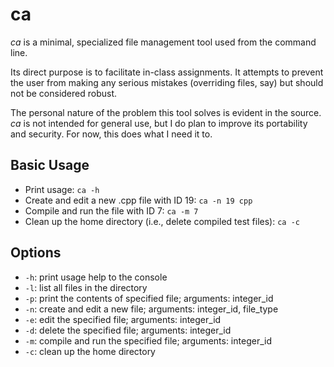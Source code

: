 # ca

*ca* is a minimal, specialized file management tool used from the command line.

Its direct purpose is to facilitate in-class assignments. It attempts to prevent the user from making any serious mistakes (overriding files, say) but should not be considered robust. 

The personal nature of the problem this tool solves is evident in the source. *ca* is not intended for general use, but I do plan to improve its portability and security. For now, this does what I need it to.

## Basic Usage

- Print usage: `ca -h`
- Create and edit a new .cpp file with ID 19: `ca -n 19 cpp`
- Compile and run the file with ID 7: `ca -m 7`
- Clean up the home directory (i.e., delete compiled test files): `ca -c`

## Options

- `-h`: print usage help to the console
- `-l`: list all files in the directory
- `-p`: print the contents of specified file; arguments: integer_id
- `-n`: create and edit a new file; arguments: integer_id, file_type
- `-e`: edit the specified file; arguments: integer_id
- `-d`: delete the specified file; arguments: integer_id
- `-m`: compile and run the specified file; arguments: integer_id
- `-c`: clean up the home directory
